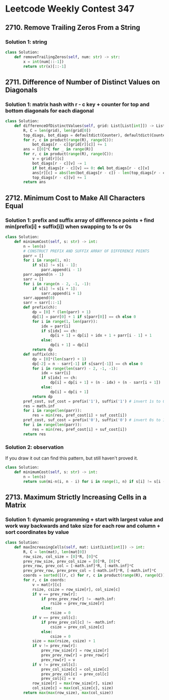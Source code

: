 # Leetcode Weekly Contest 347

## 2710. Remove Trailing Zeros From a String

### Solution 1:  string

```py
class Solution:
    def removeTrailingZeros(self, num: str) -> str:
        x = int(num[::-1])
        return str(x)[::-1]
```

## 2711. Difference of Number of Distinct Values on Diagonals

### Solution 1:  matrix hash with r - c key + counter for top and bottom diagonals for each diagonal

```py
class Solution:
    def differenceOfDistinctValues(self, grid: List[List[int]]) -> List[List[int]]:
        R, C = len(grid), len(grid[0])
        top_diags, bot_diags = defaultdict(Counter), defaultdict(Counter)
        for r, c in product(range(R), range(C)):
            bot_diags[r - c][grid[r][c]] += 1
        ans = [[0]*C for _ in range(R)]
        for r, c in product(range(R), range(C)):
            v = grid[r][c]
            bot_diags[r - c][v] -= 1
            if bot_diags[r - c][v] == 0: del bot_diags[r - c][v]
            ans[r][c] = abs(len(bot_diags[r - c]) - len(top_diags[r - c]))
            top_diags[r - c][v] += 1
        return ans
```

## 2712. Minimum Cost to Make All Characters Equal

### Solution 1:  prefix and suffix array of difference points + find min(prefix[i] + suffix[i]) when swapping to 1s or 0s

```py
class Solution:
    def minimumCost(self, s: str) -> int:
        n = len(s)
        # CONSTRUCT PREFIX AND SUFFIX ARRAY OF DIFFERENCE POINTS
        parr = []
        for i in range(1, n):
            if s[i] != s[i - 1]:
                parr.append(i - 1)
        parr.append(n - 1)
        sarr = []
        for i in range(n - 2, -1, -1):
            if s[i] != s[i + 1]:
                sarr.append(i + 1)
        sarr.append(0)
        sarr = sarr[::-1]
        def prefix(ch):
            dp = [0] * (len(parr) + 1)
            dp[1] = parr[0] + 1 if s[parr[0]] == ch else 0
            for i in range(1, len(parr)):
                idx = parr[i]
                if s[idx] == ch:
                    dp[i + 1] = dp[i] + idx + 1 + parr[i - 1] + 1
                else:
                    dp[i + 1] = dp[i]
            return dp
        def suffix(ch):
            dp = [0]*(len(sarr) + 1)
            dp[-2] = n - sarr[-1] if s[sarr[-1]] == ch else 0
            for i in range(len(sarr) - 2, -1, -1):
                idx = sarr[i]
                if s[idx] == ch:
                    dp[i] = dp[i + 1] + (n - idx) + (n - sarr[i + 1])
                else:
                    dp[i] = dp[i + 1]
            return dp
        pref_cost, suf_cost = prefix('1'), suffix('1') # invert 1s to 0s
        res = math.inf
        for i in range(len(parr)):
            res = min(res, pref_cost[i] + suf_cost[i])
        pref_cost, suf_cost = prefix('0'), suffix('0') # invert 0s to 1s
        for i in range(len(parr)):
            res = min(res, pref_cost[i] + suf_cost[i])
        return res
```

### Solution 2:  observation

If you draw it out can find this pattern, but still haven't proved it. 

```py
class Solution:
    def minimumCost(self, s: str) -> int:
        n = len(s)
        return sum(mi-n(i, n - i) for i in range(1, n) if s[i] != s[i - 1])
```

## 2713. Maximum Strictly Increasing Cells in a Matrix

### Solution 1:  dynamic programming + start with largest value and work way backwards and take size for each row and column + sort coordinates by value

```py
class Solution:
    def maxIncreasingCells(self, mat: List[List[int]]) -> int:
        R, C = len(mat), len(mat[0])
        row_size, col_size = [0]*R, [0]*C
        prev_row_size, prev_col_size = [0]*R, [0]*C
        prev_row, prev_col = [-math.inf]*R, [-math.inf]*C
        prev_prev_row, prev_prev_col = [-math.inf]*R, [-math.inf]*C
        coords = sorted([(r, c) for r, c in product(range(R), range(C))], key = lambda x: mat[x[0]][x[1]], reverse = True)
        for r, c in coords:
            v = mat[r][c]
            rsize, csize = row_size[r], col_size[c]
            if v == prev_row[r]:
                if prev_prev_row[r] != -math.inf:
                    rsize = prev_row_size[r]
                else:
                    rsize = 0
            if v == prev_col[c]:
                if prev_prev_col[c] != -math.inf:
                    csize = prev_col_size[c]
                else:
                    csize = 0
            size = max(rsize, csize) + 1
            if v != prev_row[r]:
                prev_row_size[r] = row_size[r]
                prev_prev_row[r] = prev_row[r]
                prev_row[r] = v
            if v != prev_col[c]:
                prev_col_size[c] = col_size[c]
                prev_prev_col[c] = prev_col[c]
                prev_col[c] = v
            row_size[r] = max(row_size[r], size)
            col_size[c] = max(col_size[c], size)
        return max(max(row_size), max(col_size))
```
